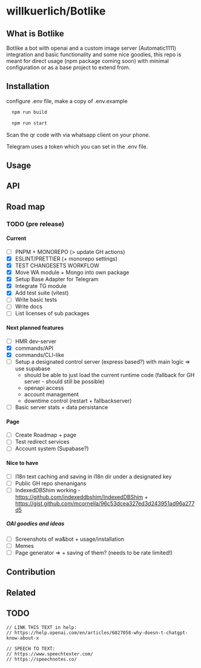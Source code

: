 # willkuerlich/Botlike

## What is Botlike

Botlike a bot with openai and a custom image server (Automatic1111) integration and basic functionality and some nice goodies, this repo is meant for direct usage (npm package coming soon) with minimal configuration or as a base project to extend from.

## Installation

configure .env file, make a copy of .env.example

```bash
  npm run build

  npm run start
```

Scan the qr code with via whatsapp client on your phone.

Telegram uses a token which you can set in the .env file.

## Usage

## API

## Road map

### TODO (pre release)

#### Current

- [ ] PNPM + MONOREPO (> update GH actions)
- [x] ESLINT/PRETTIER (+ monorepo settings)
- [x] TEST CHANGESETS WORKFLOW
- [X] Move WA module + Mongo into own package
- [X] Setup Base Adapter for Telegram
- [X] Integrate TG module
- [X] Add test suite (vitest)
- [ ] Write basic tests
- [ ] Write docs
- [ ] List licenses of sub packages

#### Next planned features

- [ ] HMR dev-server
- [x] commands/API
- [x] commands/CLI-like
- [ ] Setup a designated control server (express based?) with main logic => use supabase
  - should be able to just load the current runtime code (fallback for GH server - should still be possible)
  - openapi access
  - account management
  - downtime control (restart + fallbackserver)
- [ ] Basic server stats + data persistance

#### Page

- [ ] Create Roadmap + page
- [ ] Test redirect services
- [ ] Account system (Supabase?)

#### Nice to have

- [ ] I18n text caching and saving in i18n dir under a designated key
- [ ] Public GH repo shenanigans
- [ ] IndexedDBShim working - <https://github.com/indexeddbshim/IndexedDBShim> + <https://gist.github.com/mcornella/96c53dcea327ed3d243951ad96a277d5>

##### OAI goodies and ideas

- [ ] Screenshots of wa&bot + usage/installation
- [ ] Memes
- [ ] Page generator => + saving of them? (needs to be rate limited!)

## Contribution

## Related

## TODO

```text
// LINK THIS TEXT in help:
// https://help.openai.com/en/articles/6827058-why-doesn-t-chatgpt-know-about-x

// SPEECH TO TEXT:
// https://www.speechtexter.com/
// https://speechnotes.co/

```
